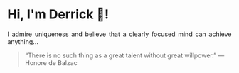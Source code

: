 # Hi, I'm Derrick 👋!
<p align="justify">I admire uniqueness and believe that a clearly focused mind can achieve anything...</p> 
<!-- #quote-start -->
<blockquote>&ldquo;There is no such thing as a great talent without great willpower.&rdquo; &mdash; <footer>Honore de Balzac</footer></blockquote>
<!-- #quote-end -->
